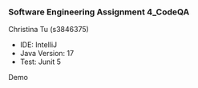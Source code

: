 ### Software Engineering Assignment 4_CodeQA
Christina Tu (s3846375)
* IDE: IntelliJ
* Java Version: 17
* Test: Junit 5

Demo
